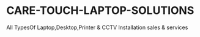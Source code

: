 # CARE-TOUCH-LAPTOP-SOLUTIONS
All TypesOf Laptop,Desktop,Printer &amp; CCTV Installation sales &amp; services
